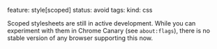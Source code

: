 feature: style[scoped]
status: avoid
tags: 
kind: css

Scoped stylesheets are still in active development. While you can experiment with them in Chrome Canary (see `about:flags`), there is no stable version of any browser supporting this now. 
